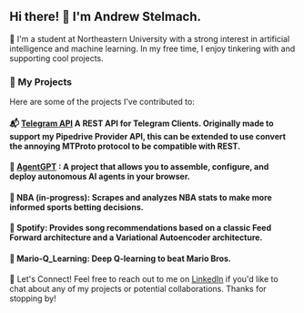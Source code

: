 
## Hi there! 👋 I'm Andrew Stelmach.
🏫 I'm a student at Northeastern University with a strong interest in artificial intelligence and machine learning. In my free time, I enjoy tinkering with and supporting cool projects.

### 🔭 My Projects
Here are some of the projects I've contributed to:

#### 📬 [Telegram API](https://github.com/astelmach01/TelegramAPI) A REST API for Telegram Clients. Originally made to support my Pipedrive Provider API, this can be extended to use convert the annoying MTProto protocol to be compatible with REST.

#### 🤖 [AgentGPT](https://github.com/reworkd/AgentGPT) : A project that allows you to assemble, configure, and deploy autonomous AI agents in your browser.

#### 🏀 NBA (in-progress): Scrapes and analyzes NBA stats to make more informed sports betting decisions.

#### 🎵 Spotify: Provides song recommendations based on a classic Feed Forward architecture and a Variational Autoencoder architecture.

#### 🍄 Mario-Q_Learning: Deep Q-learning to beat Mario Bros.


💬 Let's Connect!
Feel free to reach out to me on [LinkedIn](https://www.linkedin.com/in/andrew-stelmach/) if you'd like to chat about any of my projects or potential collaborations. Thanks for stopping by!
